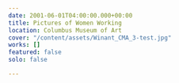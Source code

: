 ```yaml
---
date: 2001-06-01T04:00:00.000+00:00
title: Pictures of Women Working
location: Columbus Museum of Art
cover: "/content/assets/Winant_CMA_3-test.jpg"
works: []
featured: false
solo: false

---
```

